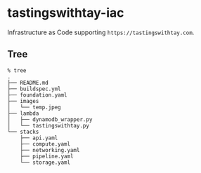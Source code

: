 # tastingswithtay-iac
Infrastructure as Code supporting `https://tastingswithtay.com`.

## Tree
```
% tree
.
├── README.md
├── buildspec.yml
├── foundation.yaml
├── images
│   └── temp.jpeg
├── lambda
│   ├── dynamodb_wrapper.py
│   └── tastingswithtay.py
└── stacks
    ├── api.yaml
    ├── compute.yaml
    ├── networking.yaml
    ├── pipeline.yaml
    └── storage.yaml
```